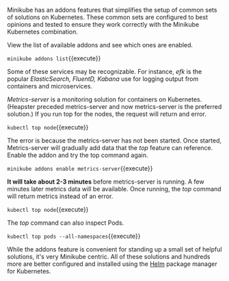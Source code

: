 Minikube has an addons features that simplifies the setup of common sets of solutions on Kubernetes. These common sets are configured to best opinions and tested to ensure they work correctly with the Minikube Kubernetes combination.

View the list of available addons and see which ones are enabled.

`minikube addons list`{{execute}}

Some of these services may be recognizable. For instance, _efk_ is the popular _ElasticSearch, FluentD, Kabana_ use for logging output from containers and microservices.

_Metrics-server_ is a monitoring solution for containers on Kubernetes. (Heapster preceded metrics-server and now metrics-server is the preferred solution.) If you run top for the nodes, the request will return and error.

`kubectl top node`{{execute}}

The error is because the metrics-server has not been started. Once started, Metrics-server will gradually add data that the _top_ feature can reference. Enable the addon and try the top command again.

`minikube addons enable metrics-server`{{execute}}

**It will take about 2-3 minutes** before metrics-server is running. A few minutes later metrics data will be available. Once running, the _top_ command will return metrics instead of an error.

`kubectl top node`{{execute}}

The _top_ command can also inspect Pods.

`kubectl top pods --all-namespaces`{{execute}}

While the addons feature is convenient for standing up a small set of helpful solutions, it's very Minikube centric. All of these solutions and hundreds more are better configured and installed using the [Helm](https://helm.sh/) package manager for Kubernetes.
